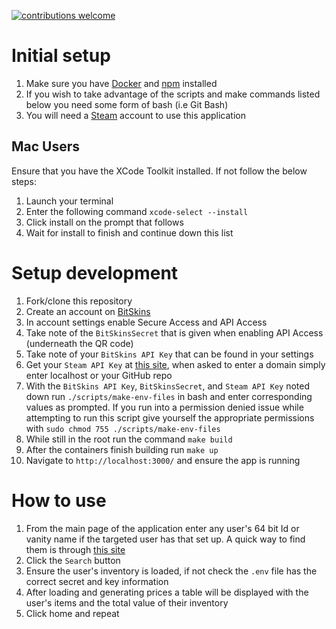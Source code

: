 [![contributions welcome](https://img.shields.io/badge/contributions-welcome-brightgreen.svg?style=flat)](https://github.com/jdtoombs/InventoryLookup/pulls)

# Initial setup

1. Make sure you have [Docker](https://docs.docker.com/desktop/) and [npm](https://www.npmjs.com/get-npm) installed
2. If you wish to take advantage of the scripts and make commands listed below you need some form of bash (i.e Git Bash)
3. You will need a [Steam](https://steamcommunity.com/) account to use this application

## Mac Users

Ensure that you have the XCode Toolkit installed. If not follow the below steps:
1. Launch your terminal
2. Enter the following command `xcode-select --install`
3. Click install on the prompt that follows 
4. Wait for install to finish and continue down this list

# Setup development

1. Fork/clone this repository
2. Create an account on [BitSkins](https://bitskins.com/)
3. In account settings enable Secure Access and API Access
4. Take note of the `BitSkinsSecret` that is given when enabling API Access (underneath the QR code)
5. Take note of your `BitSkins API Key` that can be found in your settings
6. Get your `Steam API Key` at [this site](https://steamcommunity.com/dev/apikey), when asked to enter a domain simply enter localhost or your GitHub repo
7. With the `BitSkins API Key`, `BitSkinsSecret`, and `Steam API Key` noted down run `./scripts/make-env-files` in bash and enter corresponding values as prompted. If you run into a permission denied issue while attempting to run this script give yourself the appropriate permissions with `sudo chmod 755 ./scripts/make-env-files`
8. While still in the root run the command `make build`
9. After the containers finish building run `make up`
10. Navigate to `http://localhost:3000/` and ensure the app is running

# How to use

1. From the main page of the application enter any user's 64 bit Id or vanity name if the targeted user has that set up. A quick way to find them is through [this site](https://steamid.io/lookup)
2. Click the `Search` button
3. Ensure the user's inventory is loaded, if not check the `.env` file has the correct secret and key information
4. After loading and generating prices a table will be displayed with the user's items and the total value of their inventory
5. Click home and repeat
